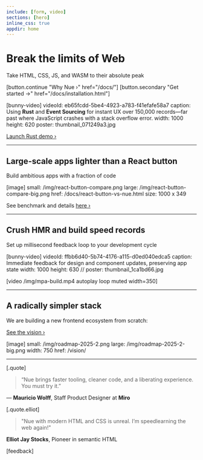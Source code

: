 ```yaml
---
include: [form, video]
sections: [hero]
inline_css: true
appdir: home
---
```



# Break the limits of Web
Take HTML, CSS, JS, and WASM to their absolute peak

[button.continue "Why Nue ›" href="/docs/"]
[button.secondary "Get started →" href="/docs/installation.html"]


[bunny-video]
  videoId: eb65fcdd-5be4-4923-a783-f41efafe58a7
  caption: Using **Rust** and **Event Sourcing** for instant UX over 150,000 records—far past where JavaScript crashes with a stack overflow error.
  width: 1000
  height: 620
  poster: thumbnail_071249a3.jpg

[Launch Rust demo ›](https://mpa.nuejs.org/app/?rust)

----
## Large-scale apps lighter than a React button
Build ambitious apps with a fraction of code

[image]
  small: /img/react-button-compare.png
  large: /img/react-button-compare-big.png
  href: /docs/react-button-vs-nue.html
  size: 1000 x 349

See benchmark and details [here ›](/docs/react-button-vs-nue.html)


----
## Crush HMR and build speed records
Set up millisecond feedback loop to your development cycle


[bunny-video]
  videoId: ffbb6d40-5b74-4176-a115-d0ed040edca5
  caption: Immediate feedback for design and component updates, preserving app state
  width: 1000
  height: 630
  // poster: thumbnail_1ca1bd66.jpg

[video /img/mpa-build.mp4 autoplay loop muted width=350]


----
## A radically simpler stack
We are building a new frontend ecosystem from scratch:

[See the vision ›](/vision/)

[image]
  small: /img/roadmap-2025-2.png
  large: /img/roadmap-2025-2-big.png
  width: 750
  href: /vision/


----

[.quote]
  > “Nue brings faster tooling, cleaner code, and a liberating experience. You must try it.”

  — **Mauricio Wolff**, Staff Product Designer at **Miro**


[.quote.elliot]
  > "Nue with modern HTML and CSS is unreal. I’m speedlearning the web again!"

  **Elliot Jay Stocks**, Pioneer in semantic HTML


[feedback]
